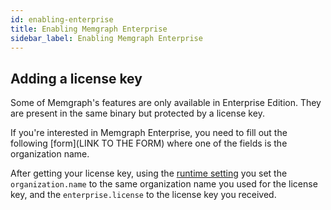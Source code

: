 ```yaml
---
id: enabling-enterprise
title: Enabling Memgraph Enterprise
sidebar_label: Enabling Memgraph Enterprise
---
```


## Adding a license key

Some of Memgraph's features are only available in Enterprise Edition. They are
present in the same binary but protected by a license key.

If you're interested in Memgraph Enterprise, you need to fill out the following
[form](LINK TO THE FORM) where one of the fields is the organization name.

After getting your license key, using the [runtime setting](runtime-settings)
you set the `organization.name` to the same organization name you used for the
license key, and the `enterprise.license` to the license key you received.
